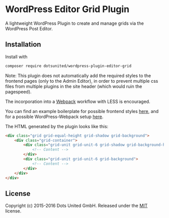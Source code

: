 WordPress Editor Grid Plugin
===

A lightweight WordPress Plugin to create and manage grids via the WordPress Post Editor.

Installation
---

Install with

```bash
composer require dotsunited/wordpress-plugin-editor-grid
```

Note: This plugin does not automatically add the required styles to the frontend
pages (only to the Admin Editor), in order to prevent multiple css files from
multiple plugins in the site header (which would ruin the pagespeed).

The incorporation into a [Webpack](https://github.com/webpack/webpack) workflow
with LESS is encouraged.

You can find an example boilerplate for possible frontend styles
[here](https://github.com/dotsunited/wordpress-boilerplate/blob/master/assets/main/grid/style.less),
and for a possible WordPress-Webpack setup
[here](https://github.com/dotsunited/wordpress-boilerplate/blob/master/webpack.config.js).

The HTML generated by the plugin looks like this:

```html
<div class="grid grid-equal-height grid-shadow grid-background">
    <div class="grid-container">
        <div class="grid-unit grid-unit-6 grid-shadow grid-background-highlight">
            <!-- Content -->
        </div>
        <div class="grid-unit grid-unit-6 grid-background">
            <!-- Content -->
        </div>
    </div>
</div>
```

License
---

Copyright (c) 2015-2016 Dots United GmbH.
Released under the [MIT](LICENSE?raw=1) license.
